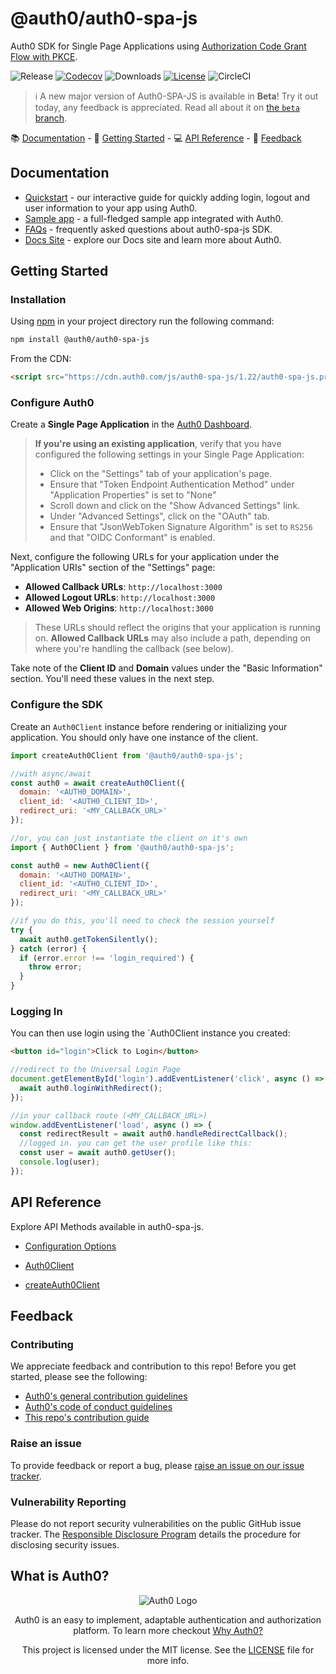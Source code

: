# @auth0/auth0-spa-js

Auth0 SDK for Single Page Applications using [Authorization Code Grant Flow with PKCE](https://auth0.com/docs/api-auth/tutorials/authorization-code-grant-pkce).

![Release](https://img.shields.io/npm/v/@auth0/auth0-spa-js)
[![Codecov](https://img.shields.io/codecov/c/github/auth0/auth0-spa-js)](https://codecov.io/gh/auth0/auth0-spa-js)
![Downloads](https://img.shields.io/npm/dw/@auth0/auth0-spa-js)
[![License](https://img.shields.io/:license-mit-blue.svg?style=flat)](https://opensource.org/licenses/MIT)
![CircleCI](https://img.shields.io/circleci/build/github/auth0/auth0-spa-js)

> ℹ️ A new major version of Auth0-SPA-JS is available in **Beta**! Try it out today, any feedback is appreciated. Read all about it on [the `beta` branch](https://github.com/auth0/auth0-spa-js/tree/beta).

:books: [Documentation](#documentation) - :rocket: [Getting Started](#getting-started) - :computer: [API Reference](#api-reference) - :speech_balloon: [Feedback](#feedback)

## Documentation

- [Quickstart](https://auth0.com/docs/quickstart/spa/vanillajs/interactive) - our interactive guide for quickly adding login, logout and user information to your app using Auth0.
- [Sample app](https://github.com/auth0-samples/auth0-javascript-samples/tree/master/01-Login) - a full-fledged sample app integrated with Auth0.
- [FAQs](./FAQ.md) - frequently asked questions about auth0-spa-js SDK.
- [Docs Site](https://auth0.com/docs) - explore our Docs site and learn more about Auth0.

## Getting Started

### Installation

Using [npm](https://npmjs.org) in your project directory run the following command:

```sh
npm install @auth0/auth0-spa-js
```

From the CDN:

```html
<script src="https://cdn.auth0.com/js/auth0-spa-js/1.22/auth0-spa-js.production.js"></script>
```

### Configure Auth0

Create a **Single Page Application** in the [Auth0 Dashboard](https://manage.auth0.com/#/applications).

> **If you're using an existing application**, verify that you have configured the following settings in your Single Page Application:
>
> - Click on the "Settings" tab of your application's page.
> - Ensure that "Token Endpoint Authentication Method" under "Application Properties" is set to "None"
> - Scroll down and click on the "Show Advanced Settings" link.
> - Under "Advanced Settings", click on the "OAuth" tab.
> - Ensure that "JsonWebToken Signature Algorithm" is set to `RS256` and that "OIDC Conformant" is enabled.

Next, configure the following URLs for your application under the "Application URIs" section of the "Settings" page:

- **Allowed Callback URLs**: `http://localhost:3000`
- **Allowed Logout URLs**: `http://localhost:3000`
- **Allowed Web Origins**: `http://localhost:3000`

> These URLs should reflect the origins that your application is running on. **Allowed Callback URLs** may also include a path, depending on where you're handling the callback (see below).

Take note of the **Client ID** and **Domain** values under the "Basic Information" section. You'll need these values in the next step.

### Configure the SDK

Create an `Auth0Client` instance before rendering or initializing your application. You should only have one instance of the client.

```js
import createAuth0Client from '@auth0/auth0-spa-js';

//with async/await
const auth0 = await createAuth0Client({
  domain: '<AUTH0_DOMAIN>',
  client_id: '<AUTH0_CLIENT_ID>',
  redirect_uri: '<MY_CALLBACK_URL>'
});

//or, you can just instantiate the client on it's own
import { Auth0Client } from '@auth0/auth0-spa-js';

const auth0 = new Auth0Client({
  domain: '<AUTH0_DOMAIN>',
  client_id: '<AUTH0_CLIENT_ID>',
  redirect_uri: '<MY_CALLBACK_URL>'
});

//if you do this, you'll need to check the session yourself
try {
  await auth0.getTokenSilently();
} catch (error) {
  if (error.error !== 'login_required') {
    throw error;
  }
}
```

### Logging In

You can then use login using the `Auth0Client instance you created:

```html
<button id="login">Click to Login</button>
```

```js
//redirect to the Universal Login Page
document.getElementById('login').addEventListener('click', async () => {
  await auth0.loginWithRedirect();
});

//in your callback route (<MY_CALLBACK_URL>)
window.addEventListener('load', async () => {
  const redirectResult = await auth0.handleRedirectCallback();
  //logged in. you can get the user profile like this:
  const user = await auth0.getUser();
  console.log(user);
});
```

## API Reference

Explore API Methods available in auth0-spa-js.

- [Configuration Options](https://auth0.github.io/auth0-spa-js/interfaces/auth0clientoptions.html)

- [Auth0Client](https://auth0.github.io/auth0-spa-js/classes/auth0client.html)
- [createAuth0Client](https://auth0.github.io/auth0-spa-js/globals.html#createauth0client)

## Feedback

### Contributing

We appreciate feedback and contribution to this repo! Before you get started, please see the following:

- [Auth0's general contribution guidelines](https://github.com/auth0/open-source-template/blob/master/GENERAL-CONTRIBUTING.md)
- [Auth0's code of conduct guidelines](https://github.com/auth0/open-source-template/blob/master/CODE-OF-CONDUCT.md)
- [This repo's contribution guide](./CONTRIBUTING.md)

### Raise an issue

To provide feedback or report a bug, please [raise an issue on our issue tracker](https://github.com/auth0/auth0-spa-js/issues).

### Vulnerability Reporting

Please do not report security vulnerabilities on the public GitHub issue tracker. The [Responsible Disclosure Program](https://auth0.com/whitehat) details the procedure for disclosing security issues.

## What is Auth0?

<p align="center">
  <picture>
    <source media="(prefers-color-scheme: dark)" srcset="./auth_dark_mode">
    <img alt="Auth0 Logo" src="./auth0_light_mode">
  </picture>
</p>
<p align="center">
  Auth0 is an easy to implement, adaptable authentication and authorization platform. To learn more checkout <a href="https://auth0.com/why-auth0">Why Auth0?</a>
</p>
<p align="center">
  This project is licensed under the MIT license. See the <a href="./LICENSE"> LICENSE</a> file for more info.
</p>

